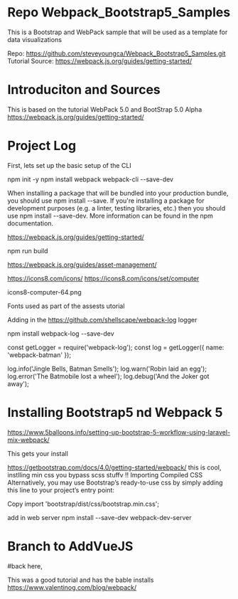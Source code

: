# Repo Webpack_Bootstrap5_Samples
This is a Bootstrap and WebPack sample that will be used as a template for data visualizations


Repo: https://github.com/steveyoungca/Webpack_Bootstrap5_Samples.git
Tutorial Source: https://webpack.js.org/guides/getting-started/



# Introduciton and Sources
This is based on the tutorial WebPack 5.0 and BootStrap 5.0 Alpha https://webpack.js.org/guides/getting-started/ 


# Project Log

First, lets set up the basic setup of the CLI

npm init -y
npm install webpack webpack-cli --save-dev


When installing a package that will be bundled into your production bundle, you should use npm install --save. If you're installing a package for development purposes (e.g. a linter, testing libraries, etc.) then you should use npm install --save-dev. More information can be found in the npm documentation.


https://webpack.js.org/guides/getting-started/

npm run build

https://webpack.js.org/guides/asset-management/

https://icons8.com/icons/
https://icons8.com/icons/set/computer

icons8-computer-64.png

Fonts used as part of the assests utorial


Adding in the https://github.com/shellscape/webpack-log
logger 

npm install webpack-log --save-dev

const getLogger = require('webpack-log');
const log = getLogger({ name: 'webpack-batman' });

log.info('Jingle Bells, Batman Smells');
log.warn('Robin laid an egg');
log.error('The Batmobile lost a wheel');
log.debug('And the Joker got away');

# Installing Bootstrap5 nd Webpack 5
https://www.5balloons.info/setting-up-bootstrap-5-workflow-using-laravel-mix-webpack/

This gets your install


https://getbootstrap.com/docs/4.0/getting-started/webpack/
this is cool, instlling min css you bypass scss stuffv !!
Importing Compiled CSS
Alternatively, you may use Bootstrap’s ready-to-use css by simply adding this line to your project’s entry point:

Copy
import 'bootstrap/dist/css/bootstrap.min.css';

add in web server
npm install --save-dev webpack-dev-server

# Branch to AddVueJS

#back here,

This was a good tutorial and has the bable installs
https://www.valentinog.com/blog/webpack/